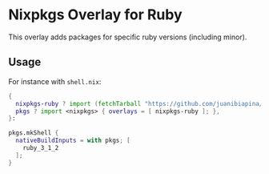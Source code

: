 # Nixpkgs Overlay for Ruby

This overlay adds packages for specific ruby versions (including minor).

## Usage

For instance with `shell.nix`:
```nix
{
  nixpkgs-ruby ? import (fetchTarball "https://github.com/juanibiapina/nixpkgs-ruby/archive/main.tar.gz"),
  pkgs ? import <nixpkgs> { overlays = [ nixpkgs-ruby ]; },
}:

pkgs.mkShell {
  nativeBuildInputs = with pkgs; [
    ruby_3_1_2
  ];
}
```
